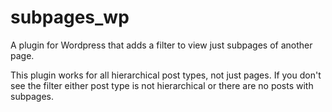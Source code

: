 # subpages_wp
A plugin for Wordpress that adds a filter to view just subpages of another page.

This plugin works for all hierarchical post types, not just pages. If you don't see the filter either post type is not hierarchical or there are no posts with subpages.
